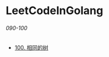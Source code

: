 # LeetCodeInGolang


###### 090-100
* [100. 相同的树](https://github.com/SunmoonSan/LeetCodeInGo/blob/master/code000/main/LeetCode100.go)
